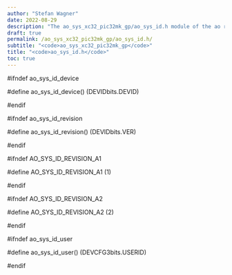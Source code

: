 ```yaml
---
author: "Stefan Wagner"
date: 2022-08-29
description: "The ao_sys_xc32_pic32mk_gp/ao_sys_id.h module of the ao real-time operating system."
draft: true
permalink: /ao_sys_xc32_pic32mk_gp/ao_sys_id.h/ 
subtitle: "<code>ao_sys_xc32_pic32mk_gp</code>"
title: "<code>ao_sys_id.h</code>"
toc: true
---
```


#ifndef ao_sys_id_device

#define ao_sys_id_device()      (DEVIDbits.DEVID)

#endif

#ifndef ao_sys_id_revision

#define ao_sys_id_revision()    (DEVIDbits.VER)

#endif

#ifndef AO_SYS_ID_REVISION_A1

#define AO_SYS_ID_REVISION_A1   (1)

#endif

#ifndef AO_SYS_ID_REVISION_A2

#define AO_SYS_ID_REVISION_A2   (2)

#endif

#ifndef ao_sys_id_user

#define ao_sys_id_user()        (DEVCFG3bits.USERID)

#endif

